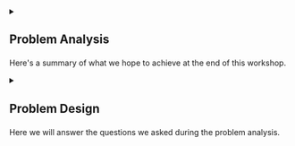 <details>
<summary>
<h2>

Problem Analysis
</h2>

Here's a summary of what we hope to achieve at the end of this workshop.
</summary>
<p>

The purpose of this workshop is to create an NFT auction and get bidders to race to get the highest bid with a limited amount of time.

Let's breakdown some concepts that we need to understand before we ask critical questions.

<ol>

<li>

<h4>

[Blockchain](https://en.wikipedia.org/wiki/Blockchain)

</h4>

A [blockchain](https://en.wikipedia.org/wiki/Blockchain) is a distributed ledger that records transactions in a series of blocks. The series of blocks are linked together using [Merkel Tree](https://en.wikipedia.org/wiki/Merkle_tree) where each block has a link to the previous block.
What makes blockchain unique is that they use [consensus](https://www.geeksforgeeks.org/consensus-algorithms-in-blockchain/) which means each participant peer can confirm the validity of the blockchain.

</li>

<li>
<h4>

[BlockHeight](https://www.investopedia.com/terms/b/block-height.asp#:~:text=Block%20height%20refers%20to%20a,size%20or%20time%20in%20existence.)
</h4>

[BlockHeight](https://www.investopedia.com/terms/b/block-height.asp#:~:text=Block%20height%20refers%20to%20a,size%20or%20time%20in%20existence.) keeps count of all the number of blocks that have been mined since the beginning of the blockchain. Since each block can be mined at an approximate amount of time, the block height can be used to measure the auction time.

</li>

<li>
<h4>

[Auction](https://www.google.com/search?q=what+is+an+auction&oq=what+is+an+auction&aqs=chrome..69i57j0i512l9.5560j0j4&sourceid=chrome&ie=UTF-8)
</h4>

An auction is a public sale where the item being auctioned by the `auctioneer` goes to the highest `bidder` after a certain amount of time limit.

</li>

<li>
<h4>

[Decentralized App](https://en.wikipedia.org/wiki/Decentralized_application)
</h4>

Decentralized applications are immutable, operate autonomously, and are not tied to a single entity. They run on the blockchain using consensus algorithms to force all participants to agree.
</li>

</ol>
</p>

<ol>
<li>

<h3>

[Objectives.]()
</h3>
Let's run through the objectives :

1. We need to create a Decentralized application and publish it to a blockchain.

2. The decentralized application should be able to conduct a successful auction in consensus.

3. The decentralized application should be able to autonomously moderate the auction and ensure fairness and honesty amongst all the participants.

</p>

</li>

<li>
<p>

<h3>

[Expected Output](#ExpectedOutput)
</h3>

We expect the decentralized application to : 

- Announce a winner at the end of the auction, 

- Transfer the NFT to the winner.

- Transfer the highest bid to the auctioneer.
</p>
</li>

<li>

<p>
<h3>

[Expected Input.]()
</h3>

We expect the decentralized application to handle : 

- A NFT to be sent to the decentralized app.

- A NFT price

- An auction duration.

- A NFT bid.
</p>    

</li>

<li>
<p>
<h3>

[Expected Processes for a Successful Auction.]()
</h3>

In order to achieve a successful auction, the decentralized app needs a few processes to be done : 

1. We need an auctioneer to create a new contract/DAPP.

2. We need an auctioneer to make the NFT being auctioned known to the contract.

3. Once the auctioneer sends the NFT to the contract, the auction is ready to start.

4. A bidder must  `OPT-IN` the contract/DAPP and accept the NFT token.

5. For a bidder to make a successful bid, the bid must be placed on time and the amount should be larger than the last bid.

6. The auction should continue until the timeout hits.

7. If timeout hits, the NFT should be sent to the highest bidder and the highest bid should be sent to auctioneer.

8. The decentralized app should exit and self-destruct if it has no NFT and the contract balance is 0.
</p>
</li>

<li>
<p>
<h3>

[Analyzing the Scope of the Problem.]()
</h3>

Based on what we have touched so far, we can now assess the possibilities and the limitations that will be encountered in the process of creating a successful auction. In order to get a clear understanding of the problem, let's break down our program into specifics by asking key questions :

1. What modules will we use to create and compile the program ?

2. Who will be involved in executing the contract ?

3. What tasks should be completed to make a successful auction ?

4. What data types will be used to hold program information ?

5. What functions can we use to help the actors participate ?

6. What algorithms can we use to run an honest auction ?
</p>
</li>
</ol>
</details>

<details>
<summary>
<h2>

Problem Design
</h2>

Here we will answer the questions we asked during the problem analysis.
</summary>
<p>

The purpose of this workshop is to create an NFT auction and get bidders to race to get the highest bid with a limited amount of time.

Let's breakdown some questions we need to answer before we can design the DAPP.

<ol>

<li>

<details>
<summary>
<h3>

Which programming language will we use to create our DAPP ?
</h3>

[Reach](https://docs.reach.sh/#reach-top) is a domain specific language for building decentralized applications. The [Reach Module](https://docs.reach.sh/rsh/module/) is a `.rsh` file that contains the DAPP that can run on multiple blockchain platforms.
</summary>

<ol>
<li>
<details>
<summary>
<h5>

[Reach Module](https://docs.reach.sh/rsh/module/)
</h5>

The [Reach Module](https://docs.reach.sh/rsh/module/) must begin with a `version type` as it's first line and stored in a `index.rsh` file.
</summary>
<p>

> index.rsh

```javascript
'reach 0.1';
```

> [Reach Syntax](https://docs.reach.sh/model/#ref-model-syntax) is written in **JavaScript** syntax .
</p>
</details>

</li>

<li>
<details>
<summary>
<h5>

[Reach App](https://docs.reach.sh/rsh/module/#ref-programs-module-exprs).
</h5>

The [Reach App](https://docs.reach.sh/rsh/module/#ref-programs-module-exprs) specifies the DAPP in it's entirety. It is the body of the DAPP.
</summary>
<p>

Reach uses [Module-level Identifiers](https://docs.reach.sh/rsh/module/#ref-programs-export) such as [export](https://docs.reach.sh/rsh/module/#ref-programs-export) to identify the module to be compiled.

> index.rsh

```javascript
export const main = Reach.App(() => {
    //DAPP body.
})
```

> All the functions we want to perform will go into the `main` function.
</p>
</details>

</li>

<li>
<details>
<summary>
<h5>

[Reach Participant](https://docs.reach.sh/rsh/module/#ref-programs-module-exprs).
</h5>

A [Participant](https://docs.reach.sh/model/#term_participant) is a logical actor who takes part in a DAPP and is associated with an address on the consensus network. A Reach participant is capable of persistently storing data on the local state. 
</summary>
<p>

> index.rsh

```javascript
export const main = Reach.App(() => {
    //DAPP body.
    const Auctioneer = Participant('Auctioneer', {
        //Auctioneer body
    });
})
```

> All the functions that will be necessary for the `auctioneer` to perform will be put inside the `Auctioneer body`.
</p>
</details>

</li>

<li>
<details>
<summary>
<h5>

[Reach API](https://docs.reach.sh/rsh/appinit/#rsh_API).
</h5>

A [Reach API](https://docs.reach.sh/rsh/appinit/#rsh_API) is group of [Reach Participant](https://docs.reach.sh/rsh/module/#ref-programs-module-exprs) who are racing to achieve the same goal in a DAPP.
</summary>
<p>

> index.rsh

```javascript
export const main = Reach.App(() => {
    //DAPP body.
    const Bidder = API('Bidder', {
        //Bidder interface.
    });
})
```
> A main difference between a  `Reach Participant` and a `Reach API` is that a `Reach API` can be called from the actors` frontend.

> All the functions that will be necessary for the `bidder` to perform will be put inside the `Bidder Interface`.
</p>
</details>

</li>

</ol>

</details>

</li>

<li>

<details>
<summary>
<h3>

Which data types will we use in our DAPP to hold information ?
</h3>

We can use reach [Types](https://docs.reach.sh/rsh/compute/#ref-programs-types) as guidance to choose which types we can use to represent our data.
</summary>

If we go back to our [problem analysis](/1.ProblemAnalysis.md), we can take a look at our expected input and our expected output and try to convert all that information to [Reach Types.](https://docs.reach.sh/rsh/compute/#ref-programs-types)
<ol>
<li>
<details>
<summary>
<h4>

[Output](#ExpectedOutput)
</h4>

The [Reach Module](https://docs.reach.sh/rsh/module/) must begin with a `version type` as it's first line and stored in a `index.rsh` file.
</summary>
<p>

> index.rsh

```javascript
'reach 0.1';
```

> [Reach Syntax](https://docs.reach.sh/model/#ref-model-syntax) is written in **JavaScript** syntax .
</p>
</details>

</li>

<li>
<details>
<summary>
<h5>

[Reach App](https://docs.reach.sh/rsh/module/#ref-programs-module-exprs).
</h5>

The [Reach App](https://docs.reach.sh/rsh/module/#ref-programs-module-exprs) specifies the DAPP in it's entirety. It is the body of the DAPP.
</summary>
<p>

Reach uses [Module-level Identifiers](https://docs.reach.sh/rsh/module/#ref-programs-export) such as [export](https://docs.reach.sh/rsh/module/#ref-programs-export) to identify the module to be compiled.

> index.rsh

```javascript
export const main = Reach.App(() => {
    //DAPP body.
})
```

> All the functions we want to perform will go into the `main` function.
</p>
</details>

</li>

<li>
<details>
<summary>
<h5>

[Reach Participant](https://docs.reach.sh/rsh/module/#ref-programs-module-exprs).
</h5>

A [Participant](https://docs.reach.sh/model/#term_participant) is a logical actor who takes part in a DAPP and is associated with an address on the consensus network. A Reach participant is capable of persistently storing data on the local state. 
</summary>
<p>

> index.rsh

```javascript
export const main = Reach.App(() => {
    //DAPP body.
    const Auctioneer = Participant('Auctioneer', {
        //Auctioneer body
    });
})
```

> All the functions that will be necessary for the `auctioneer` to perform will be put inside the `Auctioneer body`.
</p>
</details>

</li>

<li>
<details>
<summary>
<h5>

[Reach API](https://docs.reach.sh/rsh/appinit/#rsh_API).
</h5>

A [Reach API](https://docs.reach.sh/rsh/appinit/#rsh_API) is group of [Reach Participant](https://docs.reach.sh/rsh/module/#ref-programs-module-exprs) who are racing to achieve the same goal in a DAPP.
</summary>
<p>

> index.rsh

```javascript
export const main = Reach.App(() => {
    //DAPP body.
    const Bidder = API('Bidder', {
        //Bidder interface.
    });
})
```
> A main difference between a  `Reach Participant` and a `Reach API` is that a `Reach API` can be called from the actors` frontend.

> All the functions that will be necessary for the `bidder` to perform will be put inside the `Bidder Interface`.
</p>
</details>

</li>

</ol>

</details>

</li>

</ol>

</p>
</details>